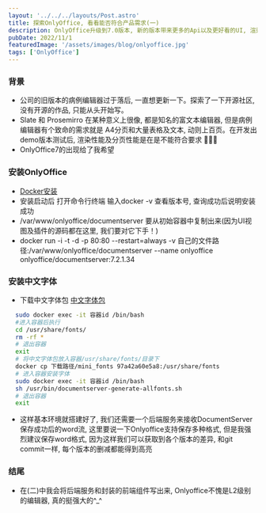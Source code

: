 ```yaml
---
layout: '../../../layouts/Post.astro'
title: 探索OnlyOffice, 看看能否符合产品需求(一)
description: OnlyOffice升级到7.0版本, 新的版本带来更多的Api以及更好看的UI, 渲染速度
pubDate: 2022/11/1
featuredImage: '/assets/images/blog/onlyoffice.jpg'
tags: ['OnlyOffice']
---
```


### 背景

- 公司的旧版本的病例编辑器过于落后, 一直想更新一下。探索了一下开源社区, 没有开源的作品, 只能从头开始写。
- Slate 和 Prosemirro 在某种意义上很像, 都是知名的富文本编辑器, 但是病例编辑器有个致命的需求就是 A4分页和大量表格及文本, 动则上百页。在开发出demo版本测试后, 渲染性能及分页性能是在是不能符合要求 🙅🏻‍♀️
- OnlyOffice7的出现给了我希望

### 安装OnlyOffice

- [Docker安装](https://docs.docker.com/engine/install/)
- 安装启动后 打开命令行终端 输入docker -v 查看版本号, 查询成功后说明安装成功
- /var/www/onlyoffice/documentserver 要从初始容器中复制出来(因为UI视图及插件的源码都在这里, 我们要对它下手！)
- docker run -i -t -d -p 80:80 --restart=always -v 自己的文件路径:/var/www/onlyoffice/documentserver --name onlyoffice onlyoffice/documentserver:7.2.1.34

### 安装中文字体

- 下载中文字体包 [中文字体包](https://github.com/funggtopp/onlyoffice-chinese-fonts)

```bash
  sudo docker exec -it 容器id /bin/bash
  #进入容器后执行
  cd /usr/share/fonts/
  rm -rf *
  # 退出容器
  exit
  # 将中文字体包放入容器/usr/share/fonts/目录下
  docker cp 下载路径/mini_fonts 97a42a60e5a8:/usr/share/fonts
  # 进入容器安装字体
  sudo docker exec -it 容器id /bin/bash
  sh /usr/bin/documentserver-generate-allfonts.sh
  # 退出容器
  exit
```

- 这样基本环境就搭建好了, 我们还需要一个后端服务来接收DocumentServer保存成功后的word流, 这里要说一下Onlyoffice支持保存多种格式, 但是我强烈建议保存word格式, 因为这样我们可以获取到各个版本的差异, 和git commit一样, 每个版本的删减都能得到高亮

### 结尾

- 在(二)中我会将后端服务和封装的前端组件写出来, Onlyoffice不愧是L2级别的编辑器, 真的挺强大的^\_^
